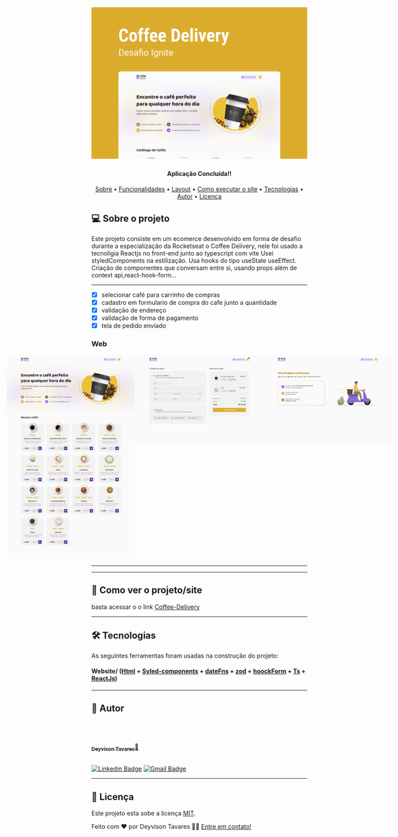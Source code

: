 <h1 align="center">
    <img alt="Coffee-Delivery" src='./src/assets/readme/Capa.png' />
</h1>

<h4 align="center"> 
     Aplicação Concluída!! 	
</h4>

<p align="center">
 <a href="#-sobre-o-projeto">Sobre</a> •
 <a href="#-funcionalidades">Funcionalidades</a> •
 <a href="#-layout">Layout</a> • 
 <a href="#-como-executar-o-projeto">Como executar o site</a> • 
 <a href="#-tecnologias">Tecnologias</a> • 
 <a href="#-autor">Autor</a> • 
 <a href="#user-content--licença">Licença</a>
</p>

## 💻 Sobre o projeto

Este projeto consiste em um ecomerce desenvolvido em forma de desafio durante a especialização
da Rocketseat o Coffee Delivery, nele foi usado a tecnoligia Reactjs no front-end junto ao typescript com vite
Usei styledComponents na estilização.
Usa hooks do tipo useState useEffect.
Criação de componentes que conversam
entre si, usando props
além de context api,react-hook-form...

---

- [x] selecionar café para carrinho de compras
- [x] cadastro em formulario de compra do cafe junto a quantidade
- [x] validação de endereço 
- [x] validação de forma de pagamento
- [x] tela de pedido enviado

### Web

<p align="center" style="display: flex; align-items: flex-start; justify-content: center;">
  <img alt="Coffee-Delivery" title="#Coffee-Delivery" src="./src/assets/readme/Web 1.png" width="300px">

  <img alt="Coffee-Delivery" title="#Coffee-Delivery" src="./src/assets/readme/Web 2.png" width="300px">

  <img alt="Coffee-Delivery" title="#Coffee-Delivery" src="./src/assets/readme/Web 3.png" width="300px">
</p>

---

---

## 🚀 Como ver o projeto/site

basta acessar o o link
[Coffee-Delivery](https://www.linkedin.com/in/deyvison-tavares/recent-activity/)

---

## 🛠 Tecnologias

As seguintes ferramentas foram usadas na construção do projeto:

#### **Website**/ ([Html](https://devdocs.io/html//) + [Syled-components](https://styled-components.com/)  + [dateFns](https://date-fns.org/) + [zod](https://zod.dev/) + [hoockForm](https://react-hook-form.com/api/useform/) +  [Ts](https://www.typescriptlang.org/docs/) + [ReactJs](https://pt-br.reactjs.org/docs/cdn-links.html))
---

## 🦸 Autor

<br/>
<a href="https://github.com/DeyvisonTav">
 <img style="border-radius: 100%;" src="https://avatars.githubusercontent.com/u/101512004?v=4" width="100px;" alt=""/>
 <br />
 <br/>
 <sub><b>Deyvison Tavares</b></sub>🚀</a>
 <br />
 <br />

[![Linkedin Badge](https://img.shields.io/badge/-Deyvison-blue?style=flat-square&logo=Linkedin&logoColor=white&link=https://www.linkedin.com/in/deyvison-tavares/)](https://www.linkedin.com/in/deyvison-tavares/)
[![Gmail Badge](https://img.shields.io/badge/-deyvisontav@gmail.com-c14438?style=flat-square&logo=Gmail&logoColor=white&link=mailto:deyvisontav.com)](mailto:deyvisontav@gmail.com)

---

## 📝 Licença

Este projeto esta sobe a licença [MIT](./LICENSE).

Feito com ❤️ por Deyvison Tavares 👋🏽 [Entre em contato!](https://www.linkedin.com/in/deyvison-tavares/)
